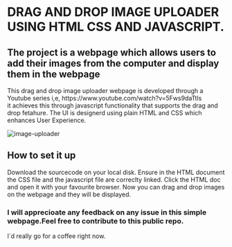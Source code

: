 <h1>DRAG AND DROP IMAGE UPLOADER USING HTML CSS AND JAVASCRIPT.</h1>

<h2>The project is a webpage which allows users to add their images from the computer and display them in the webpage</h2>

<p>This drag and drop image uploader webpage is developed through a Youtube series i,e, <a>https://www.youtube.com/watch?v=5Fws9daTtIs<br>it achieves this through javascript functionality that supports the drag and drop fetahure. The UI is designerd using plain HTML and CSS which enhances User Experience.</a></p>

<img>![image-uploader](https://github.com/MelchizedekMunene/DRAG-AND-DROP-IMAGE-UPLOADER-USING-HTML-CSS-AND-JAVASCRIPT/assets/134499887/9bb0a78d-d155-4a05-a962-c9652889112e)<img>

<h2>How to set it up</h2>
<p></p>Download the sourcecode on your local disk.
Ensure in the HTML document the CSS file and the javascript file are correclty linked.
Click the HTML doc and open it with your favourite browser.
Now you can drag and drop images on the webpage and they will be displayed.</p>

<h3>I will apprecioate any feedback on any issue in this simple webpage.Feel free to contribute to this public repo.</h3>

<p>I`d really go for a coffee right now.</p>
